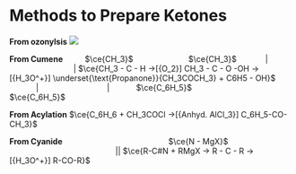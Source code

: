 # Methods to Prepare Ketones
**From ozonylsis**
![](https://www.vedantu.com/question-sets/0a7075da-e237-4af9-a61b-6111dee677612758448307442939267.png)


**From Cumene**
${~~~~~~~~}$ $\ce{CH_3}$  ${~~~~~~~~~~~~~~~~~~~~~~~~}$$\ce{CH_3}$
${~~~~~~~~~~~}$ |	${~~~~~~~~~~~~~~~~~~~~~~~~~~~~~}$|
$\ce{CH_3 - C - H ->[{O_2}] CH_3 - C - O -OH ->[{H_3O^+}] \underset{\text{Propanone}}{CH_3COCH_3}  + C6H5 - OH}$ 
${~~~~~~~~~~~}$ | ${~~~~~~~~~~~~~~~~~~~~~~~~~~~~~}$ |
${~~~~~~~~~~}$ $\ce{C_6H_5}$ ${~~~~~~~~~~~~~~~~~~~~~}$ $\ce{C_6H_5}$ 


**From Acylation**
$\ce{C_6H_6 + CH_3COCl ->[{Anhyd. AlCl_3}] C_6H_5-CO-CH_3}$

**From Cyanide**
${~~~~~~~~~~~~~~~~~~~~~~~~~~~~~~~~~~~~~~~~~~~~~~}$ $\ce{N - MgX}$
${~~~~~~~~~~~~~~~~~~~~~~~~~~~~~~~~~~~~~~~~~~~~~~~}$ ||
$\ce{R-C#N + RMgX -> R - C - R ->[{H_3O^+}] R-CO-R}$
